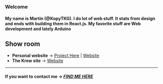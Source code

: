 ### Welcome
#### My name is **Martin (@KopyTKG)**. I do lot of web stuff. It stats from design and ends with building them in **React.js**. My favorite stuff are **Web development** and lately **Arduino**

## Show room
* **Personal website** -> [Project Here](https://github.com/KopyTKG/KopyTKG-website) | [Website](https://thekrew.app)
* **The Krew site** -> [Website](https://thekrew.app)

---
#### **If you want to contact me** ->  [***FIND ME HERE***](https://signpost.thekrew.app)

